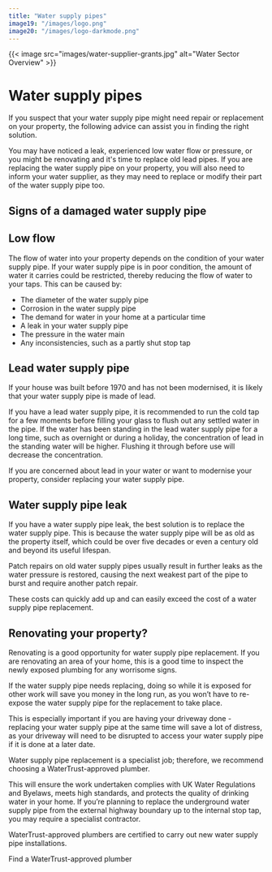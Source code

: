 ```yaml
---
title: "Water supply pipes"
image19: "/images/logo.png"
image20: "/images/logo-darkmode.png"
---
```


{{< image src="images/water-supplier-grants.jpg" alt="Water Sector Overview" >}}
# Water supply pipes

If you suspect that your water supply pipe might need repair or replacement on your property, the following advice can assist you in finding the right solution.

You may have noticed a leak, experienced low water flow or pressure, or you might be renovating and it's time to replace old lead pipes. If you are replacing the water supply pipe on your property, you will also need to inform your water supplier, as they may need to replace or modify their part of the water supply pipe too.

## Signs of a damaged water supply pipe

## Low flow

The flow of water into your property depends on the condition of your water supply pipe. If your water supply pipe is in poor condition, the amount of water it carries could be restricted, thereby reducing the flow of water to your taps. This can be caused by:

- The diameter of the water supply pipe
- Corrosion in the water supply pipe
- The demand for water in your home at a particular time
- A leak in your water supply pipe
- The pressure in the water main
- Any inconsistencies, such as a partly shut stop tap

## Lead water supply pipe

If your house was built before 1970 and has not been modernised, it is likely that your water supply pipe is made of lead.

If you have a lead water supply pipe, it is recommended to run the cold tap for a few moments before filling your glass to flush out any settled water in the pipe. If the water has been standing in the lead water supply pipe for a long time, such as overnight or during a holiday, the concentration of lead in the standing water will be higher. Flushing it through before use will decrease the concentration.

If you are concerned about lead in your water or want to modernise your property, consider replacing your water supply pipe.

## Water supply pipe leak

If you have a water supply pipe leak, the best solution is to replace the water supply pipe. This is because the water supply pipe will be as old as the property itself, which could be over five decades or even a century old and beyond its useful lifespan.

Patch repairs on old water supply pipes usually result in further leaks as the water pressure is restored, causing the next weakest part of the pipe to burst and require another patch repair.

These costs can quickly add up and can easily exceed the cost of a water supply pipe replacement.

## Renovating your property?

Renovating is a good opportunity for water supply pipe replacement. If you are renovating an area of your home, this is a good time to inspect the newly exposed plumbing for any worrisome signs.

If the water supply pipe needs replacing, doing so while it is exposed for other work will save you money in the long run, as you won’t have to re-expose the water supply pipe for the replacement to take place.

This is especially important if you are having your driveway done - replacing your water supply pipe at the same time will save a lot of distress, as your driveway will need to be disrupted to access your water supply pipe if it is done at a later date.

Water supply pipe replacement is a specialist job; therefore, we recommend choosing a WaterTrust-approved plumber.

This will ensure the work undertaken complies with UK Water Regulations and Byelaws, meets high standards, and protects the quality of drinking water in your home. If you’re planning to replace the underground water supply pipe from the external highway boundary up to the internal stop tap, you may require a specialist contractor.

WaterTrust-approved plumbers are certified to carry out new water supply pipe installations.

Find a WaterTrust-approved plumber
